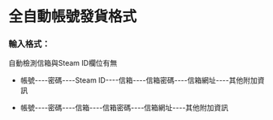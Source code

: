 # 全自動帳號發貨格式


### 輸入格式：
自動檢測信箱與Steam ID欄位有無
+ 帳號----密碼----Steam ID----信箱----信箱密碼----信箱網址----其他附加資訊

+ 帳號----密碼----信箱----信箱密碼----信箱網址----其他附加資訊

